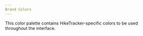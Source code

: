 ```yaml
---
Brand Colors
---
```


This color palette contains HikeTracker-specific colors to be used throughout the interface.